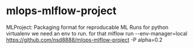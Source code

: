 # mlops-mlflow-project

MLProject: Packaging format for reproducable ML Runs
for python virtualenv we need an env to run. for that
mlflow run --env-manager=local https://github.com/nsd8888/mlops-mlflow-project -P alpha=0.2
